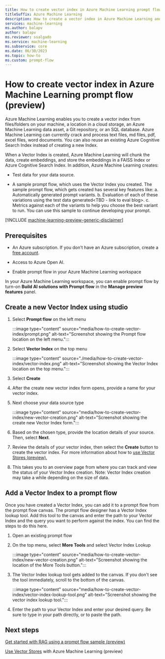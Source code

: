 ```yaml
---
title: How to create vector index in Azure Machine Learning prompt flow (preview)
titleSuffix: Azure Machine Learning
description: How to create a vector index in Azure Machine Learning and use it in a prompt flow.
services: machine-learning
ms.author: balapv
author: balapv
ms.reviewer: ssalgado
ms.service: machine-learning
ms.subservice: core
ms.date: 06/30/2023
ms.topic: how-to
ms.custom: prompt-flow
---
```


# How to create vector index in Azure Machine Learning prompt flow (preview)

Azure Machine Learning enables you to create a vector index from files/folders on your machine, a location in a cloud storage, an Azure Machine Learning data asset, a Git repository, or an SQL database. Azure Machine Learning can currently crack and process text files, md files, pdf, excel files, word documents. You can also reuse an existing Azure Cognitive Search Index instead of creating a new Index.

When a Vector Index is created, Azure Machine Learning will chunk the data, create embeddings, and store the embeddings in a FAISS Index or Azure Cognitive Search Index. In addition, Azure Machine Learning creates: 

* Test data for your data source.

* A sample prompt flow, which uses the Vector Index you created. The sample prompt flow, which gets created has several key features like: a. Automatically generated prompt variants. b. Evaluation of each of these variations using the test data generated<TBD - link to eval blog>. c. Metrics against each of the variants to help you choose the best variant to run. You can use this sample to continue developing your prompt. 

[!INCLUDE [machine-learning-preview-generic-disclaimer](includes/machine-learning-preview-generic-disclaimer.md)]

## Prerequisites

* An Azure subscription. If you don't have an Azure subscription, create a [free account](https://azure.microsoft.com/free/).

* Access to Azure Open AI. 

* Enable prompt flow in your Azure Machine Learning workspace

In your Azure Machine Learning workspace, you can enable prompt flow by turn-on **Build AI solutions with Prompt flow** in the **Manage preview features** panel.


## Create a new Vector Index using studio

1.  Select **Prompt flow** on the left menu

     :::image type="content" source="media/how-to-create-vector-index/prompt.png" alt-text="Screenshot showing the Prompt flow location on the left menu.":::

1.  Select **Vector Index** on the top menu

    :::image type="content" source="./media/how-to-create-vector-index/vector-index.png" alt-text="Screenshot showing the Vector Index location on the top menu.":::


1.  Select **Create**

1.  After the create new vector index form opens, provide a name for your vector index.

1.  Next choose your data source type

    :::image type="content" source="media/how-to-create-vector-index/new-vector-creation.png" alt-text="Screenshot showing the create new Vector Index form.":::

1.  Based on the chosen type, provide the location details of your
    source. Then, select **Next**.

1.  Review the details of your vector index, then select the **Create** button to create the vector index. For more information about how to [use Vector Stores (preview).](concept-vector-stores.md) 

1. This takes you to an overview page from where you can track and view the status of your Vector Index creation. Note: Vector Index creation may take a while depending on the size of data.



## Add a Vector Index to a prompt flow

Once you have created a Vector Index, you can add it to a prompt flow from the prompt flow canvas. The prompt flow designer has a Vector Index lookup tool. Add this tool to the canvas and enter the path to your Vector Index and the query you want to perform against the index. You can find the steps to do this here.


1. Open an existing prompt flow


1. On the top menu, select **More Tools** and select Vector Index Lookup

    :::image type="content" source="media/how-to-create-vector-index/new-vector-creation.png" alt-text="Screenshot showing the location of the More Tools button.":::

1. The Vector Index lookup tool gets added to the canvas. If you don't see the tool immediately, scroll to the bottom of the canvas.

    :::image type="content" source="media/how-to-create-vector-index/vector-index-lookup-tool.png" alt-text="Screenshot showing the vector index lookup tool.":::

1. Enter the path to your Vector Index and enter your desired query. Be sure to type in your path directly, or to paste the path.

## Next steps

[Get started with RAG using a prompt flow sample (preview)](how-to-use-pipelines-prompt-flow.md)

[Use Vector Stores](concept-vector-stores.md) with Azure Machine Learning (preview)
